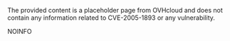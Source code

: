The provided content is a placeholder page from OVHcloud and does not contain any information related to CVE-2005-1893 or any vulnerability.

NOINFO